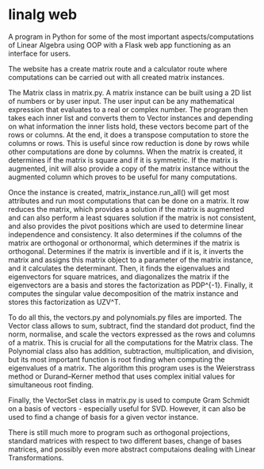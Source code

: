 # linalg web

A program in Python for some of the most important aspects/computations of Linear Algebra using OOP with a Flask web app functioning as an interface for users.

The website has a create matrix route and a calculator route where computations can be carried out with all created matrix instances.

The Matrix class in matrix.py. A matrix instance can be built using a 2D list of numbers or by user input. The user input can be any mathematical expression that evaluates to a real or complex number. The program then takes each inner list and converts them to Vector instances and depending on what information the inner lists hold, these vectors become part of the rows or columns. At the end, it does a transpose computation to store the columns or rows. This is useful since row reduction is done by rows while other computations are done by columns. When the matrix is created, it determines if the matrix is square and if it is symmetric. If the matrix is augmented, init will also provide a copy of the matrix instance without the augmented column which proves to be useful for many computations.

Once the instance is created, matrix_instance.run_all() will get most attributes and run most computations that can be done on a matrix. It row reduces the matrix, which provides a solution if the matrix is augmented and can also perform a least squares solution if the matrix is not consistent, and also provides the pivot positions which are used to determine linear independence and consistency. It also determines if the columns of the matrix are orthogonal or orthonormal, which determines if the matrix is orthogonal. Determines if the matrix is invertible and if it is, it inverts the matrix and assigns this matrix object to a parameter of the matrix instance, and it calculates the determinant. Then, it finds the eigenvalues and eigenvectors for square matrices, and diagonalizes the matrix if the eigenvectors are a basis and stores the factorization as PDP^{-1}. Finally, it computes the singular value decomposition of the matrix instance and stores this factorization as UZV^T.

To do all this, the vectors.py and polynomials.py files are imported. The Vector class allows to sum, subtract, find the standard dot product, find the norm, normalise, and scale the vectors expressed as the rows and columns of a matrix. This is crucial for all the computations for the Matrix class. The Polynomial class also has addition, subtraction, multiplication, and division, but its most important function is root finding when computing the eigenvalues of a matrix. The algorithm this program uses is the Weierstrass method or Durand–Kerner method that uses complex initial values for simultaneous root finding.

Finally, the VectorSet class in matrix.py is used to compute Gram Schmidt on a basis of vectors - especially useful for SVD. However, it can also be used to find a change of basis for a given vector instance.

There is still much more to program such as orthogonal projections, standard matrices with respect to two different bases, change of bases matrices, and possibly even more abstract computaions dealing with Linear Transformations.
